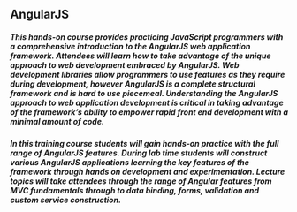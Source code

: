
## AngularJS

##### This hands-on course provides practicing JavaScript programmers with a comprehensive introduction to the AngularJS web application framework. Attendees will learn how to take advantage of the unique approach to web development embraced by AngularJS. Web development libraries allow programmers to use features as they require during development, however AngularJS is a complete structural framework and is hard to use piecemeal. Understanding the AngularJS approach to web application development is critical in taking advantage of the framework’s ability to empower rapid front end development with a minimal amount of code.

##### In this training course students will gain hands-on practice with the full range of AngularJS features. During lab time students will construct various AngularJS applications learning the key features of the framework through hands on development and experimentation. Lecture topics will take attendees through the range of Angular features from MVC fundamentals through to data binding, forms, validation and custom service construction.